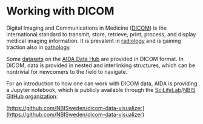 # Working with DICOM

Digital Imaging and Communications in Medicine
([DICOM](https://www.dicomstandard.org/))
is the international standard to transmit, store, retrieve, print, process, and
display medical imaging information. It is prevalent in
[radiology](https://datahub.aida.scilifelab.se/datasets/search/?q=Subject:Radiology)
and is gaining traction also in
[pathology](https://datahub.aida.scilifelab.se/datasets/search/?q=Subject:Pathology).

Some [datasets](https://datahub.aida.scilifelab.se/datasets/) on the
[AIDA Data Hub](https://datahub.aida.scilifelab.se/) are provided in DICOM
format.
In DICOM, data is provided in nested and interlinking structures, which can be
nontrivial for newcomers to the field to navigate.

For an introduction to how one can work with DICOM data, AIDA is providing a
Jupyter notebook, which is publicly available through the
[SciLifeLab](https://www.scilifelab.se/)/[NBIS](https://nbis.se/)
[GitHub organization](https://github.com/orgs/NBISweden):

[https://github.com/NBISweden/dicom-data-visualizer](https://github.com/NBISweden/dicom-data-visualizer)
